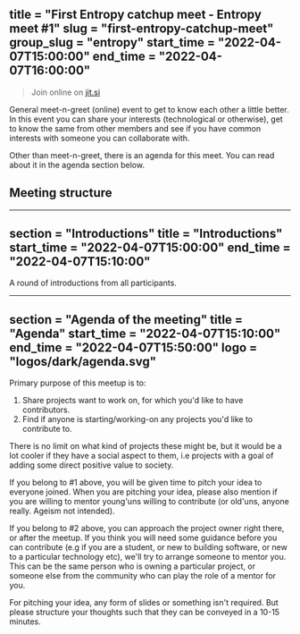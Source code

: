 title = "First Entropy catchup meet - Entropy meet #1"
slug = "first-entropy-catchup-meet"
group_slug = "entropy"
start_time = "2022-04-07T15:00:00"
end_time = "2022-04-07T16:00:00"
---

> Join online on [jit.si](https://meet.jit.si/moderated/8abf0eb6baf7bc36196e0ef0ae6768869f3a2ef79c23590c9eb1c15184582627 "Online Meet")

General meet-n-greet (online) event to get to know each other a little better.
In this event you can share your interests (technological or otherwise), get to
know the same from other members and see if you have common interests with
someone you can collaborate with.

Other than meet-n-greet, there is an agenda for this meet. You can read about it
in the agenda section below.

## Meeting structure

---
section = "Introductions"
title = "Introductions"
start_time = "2022-04-07T15:00:00"
end_time = "2022-04-07T15:10:00"
---
A round of introductions from all participants.

---
section = "Agenda of the meeting"
title = "Agenda"
start_time = "2022-04-07T15:10:00"
end_time = "2022-04-07T15:50:00"
logo = "logos/dark/agenda.svg"
---

Primary purpose of this meetup is to:

1. Share projects want to work on, for which you'd like to have contributors.
2. Find if anyone is starting/working-on any projects you'd like to contribute
   to.

There is no limit on what kind of projects these might be, but it would be a lot
cooler if they have a social aspect to them, i.e projects with a goal of adding
some direct positive value to society.

If you belong to #1 above, you will be given time to pitch your idea to everyone
joined. When you are pitching your idea, please also mention if you are willing
to mentor young'uns willing to contribute (or old'uns, anyone really. Ageism not
intended).

If you belong to #2 above, you can approach the project owner right there, or
after the meetup. If you think you will need some guidance before you can
contribute (e.g if you are a student, or new to building software, or new to a
particular technology etc), we'll try to arrange someone to mentor you. This can
be the same person who is owning a particular project, or someone else from the
community who can play the role of a mentor for you.

For pitching your idea, any form of slides or something isn't required. But
please structure your thoughts such that they can be conveyed in a 10-15
minutes.
